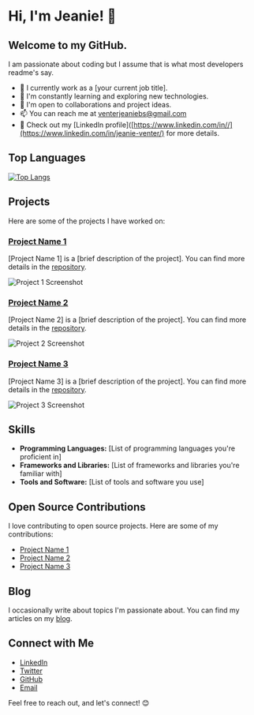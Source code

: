 # Hi, I'm Jeanie! 👋
## Welcome to my GitHub.

I am passionate about coding but I assume that is what most developers readme's say. 

- 💼 I currently work as a [your current job title].
- 🌱 I'm constantly learning and exploring new technologies.
- 👯 I'm open to collaborations and project ideas.
- 📫 You can reach me at venterjeaniebs@gmail.com
- 📄 Check out my [LinkedIn profile]([https://www.linkedin.com/in//](https://www.linkedin.com/in/jeanie-venter/) for more details.

## Top Languages

[![Top Langs](https://github-readme-stats.vercel.app/api/top-langs/?username=JeanieV&layout=donut&theme=synthwave)](https://github.com/JeanieV/github-readme-stats)



## Projects

Here are some of the projects I have worked on:

### [Project Name 1](link-to-project-1)

[Project Name 1] is a [brief description of the project]. You can find more details in the [repository](link-to-project-1).

![Project 1 Screenshot](link-to-screenshot-1.png)

### [Project Name 2](link-to-project-2)

[Project Name 2] is a [brief description of the project]. You can find more details in the [repository](link-to-project-2).

![Project 2 Screenshot](link-to-screenshot-2.png)

### [Project Name 3](link-to-project-3)

[Project Name 3] is a [brief description of the project]. You can find more details in the [repository](link-to-project-3).

![Project 3 Screenshot](link-to-screenshot-3.png)

## Skills

- **Programming Languages:** [List of programming languages you're proficient in]
- **Frameworks and Libraries:** [List of frameworks and libraries you're familiar with]
- **Tools and Software:** [List of tools and software you use]

## Open Source Contributions

I love contributing to open source projects. Here are some of my contributions:

- [Project Name 1](link-to-contribution-1)
- [Project Name 2](link-to-contribution-2)
- [Project Name 3](link-to-contribution-3)

## Blog

I occasionally write about topics I'm passionate about. You can find my articles on my [blog](link-to-your-blog).

## Connect with Me

- [LinkedIn](https://www.linkedin.com/in/yourusername/)
- [Twitter](https://twitter.com/yourusername)
- [GitHub](https://github.com/yourusername)
- [Email](mailto:youremail@example.com)

Feel free to reach out, and let's connect! 😊


